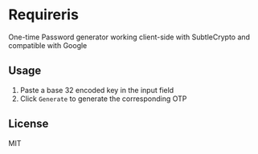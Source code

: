 # Requireris

One-time Password generator working client-side with SubtleCrypto and compatible with Google

## Usage

1. Paste a base 32 encoded key in the input field
2. Click `Generate` to generate the corresponding OTP

## License

MIT
